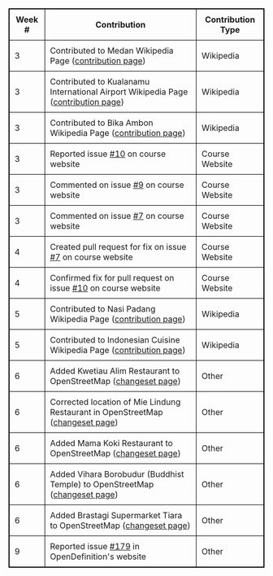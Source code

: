 |**Week #**|**Contribution**|**Contribution Type**|
|----------|----------------|---------------------|
|3|Contributed to Medan Wikipedia Page ([contribution page](https://en.wikipedia.org/wiki/Special:Contributions/Ravenclaw14))|Wikipedia|
|3|Contributed to Kualanamu International Airport Wikipedia Page ([contribution page](https://en.wikipedia.org/wiki/Special:Contributions/Ravenclaw14))|Wikipedia|
|3|Contributed to Bika Ambon Wikipedia Page ([contribution page](https://en.wikipedia.org/wiki/Special:Contributions/Ravenclaw14))|Wikipedia|
|3|Reported issue [#10](https://github.com/joannakl/cs480_s18/issues/10) on course website|Course Website|
|3|Commented on issue [#9](https://github.com/joannakl/cs480_s18/issues/9) on course website|Course Website|
|3|Commented on issue [#7](https://github.com/joannakl/cs480_s18/issues/7) on course website|Course Website|
|4|Created pull request for fix on issue [#7](https://github.com/joannakl/cs480_s18/pull/52) on course website|Course Website|
|4|Confirmed fix for pull request on issue [#10](https://github.com/joannakl/cs480_s18/pull/68) on course website|Course Website|
|5|Contributed to Nasi Padang Wikipedia Page ([contribution page](https://en.wikipedia.org/wiki/Special:Contributions/Ravenclaw14))|Wikipedia|
|5|Contributed to Indonesian Cuisine Wikipedia Page ([contribution page](https://en.wikipedia.org/wiki/Special:Contributions/Ravenclaw14))|Wikipedia|
|6|Added Kwetiau Alim Restaurant to OpenStreetMap ([changeset page](https://www.openstreetmap.org/user/ravenclaw14/history))|Other|
|6|Corrected location of Mie Lindung Restaurant in OpenStreetMap ([changeset page](https://www.openstreetmap.org/user/ravenclaw14/history))|Other|
|6|Added Mama Koki Restaurant to OpenStreetMap ([changeset page](https://www.openstreetmap.org/user/ravenclaw14/history))|Other|
|6|Added Vihara Borobudur (Buddhist Temple) to OpenStreetMap ([changeset page](https://www.openstreetmap.org/user/ravenclaw14/history))|Other|
|6|Added Brastagi Supermarket Tiara to OpenStreetMap ([changeset page](https://www.openstreetmap.org/user/ravenclaw14/history))|Other|
|9|Reported issue [#179](https://github.com/okfn/opendefinition/issues/179) in OpenDefinition's website|Other|

<style>
    table {
        border-collapse:collapse;
        border: 1px solid black;
    }
    th, td {
        border: 1px solid black;
        padding: 10px;
    }
</style>
